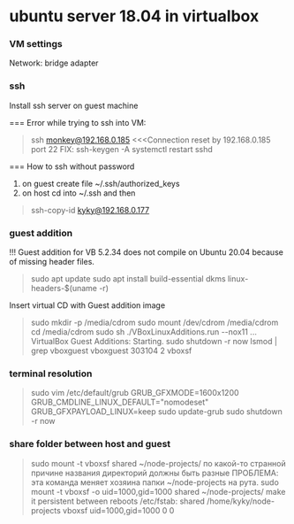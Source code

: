 
# ubuntu server 18.04 in virtualbox

### VM settings

Network: bridge adapter

### ssh

Install ssh server on guest machine

=== Error while trying to ssh into VM:
>ssh monkey@192.168.0.185 
<<<Connection reset by 192.168.0.185 port 22
FIX:
>ssh-keygen -A
>systemctl restart sshd

=== How to ssh without password
1. on guest create file ~/.ssh/authorized_keys
2. on host cd into ~/.ssh and then
>ssh-copy-id kyky@192.168.0.177

### guest addition 

!!! Guest addition for VB 5.2.34 does not compile on Ubuntu 20.04 because of missing header files.

>sudo apt update
>sudo apt install build-essential dkms linux-headers-$(uname -r)

Insert virtual CD with Guest addition image

>sudo mkdir -p /media/cdrom
>sudo mount /dev/cdrom /media/cdrom
>cd /media/cdrom
>sudo sh ./VBoxLinuxAdditions.run --nox11
...
VirtualBox Guest Additions: Starting.
>sudo shutdown -r now
>lsmod | grep vboxguest
vboxguest 303104 2 vboxsf

### terminal resolution

>sudo vim /etc/default/grub
GRUB_GFXMODE=1600x1200
GRUB_CMDLINE_LINUX_DEFAULT="nomodeset"
GRUB_GFXPAYLOAD_LINUX=keep
>sudo update-grub
>sudo shutdown -r now

### share folder between host and guest

>sudo mount -t vboxsf shared ~/node-projects/
по какой-то странной причине названия директорий должны быть разные
ПРОБЛЕМА: эта команда меняет хозяина папки ~/node-projects на рута.
>sudo mount -t vboxsf -o uid=1000,gid=1000 shared ~/node-projects/
make it persistent between reboots
/etc/fstab:
<file system>  <mount point>             <type>  <options>          <dump>  <pass>
shared         /home/kyky/node-projects  vboxsf  uid=1000,gid=1000  0       0